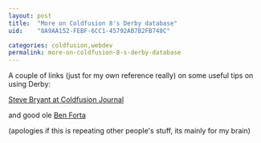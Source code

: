 ```yaml
---
layout: post
title:  "More on Coldfusion 8's Derby database"
uid:	"8A9AA152-FEBF-6CC1-45792AB7B2FB748C"

categories: coldfusion,webdev
permalink: more-on-coldfusion-8-s-derby-database
---
```

A couple of links (just for my own reference really) on some useful tips on using Derby:

<a href="http://steve.coldfusionjournal.com/using_the_derby_database.htm">Steve Bryant at Coldfusion Journal</a>

and good ole <a href="http://www.forta.com/blog/index.cfm/2007/5/29/More-On-Scorpio-And-Apache-Derby">Ben Forta</a>

(apologies if this is repeating other people's stuff, its mainly for my brain)